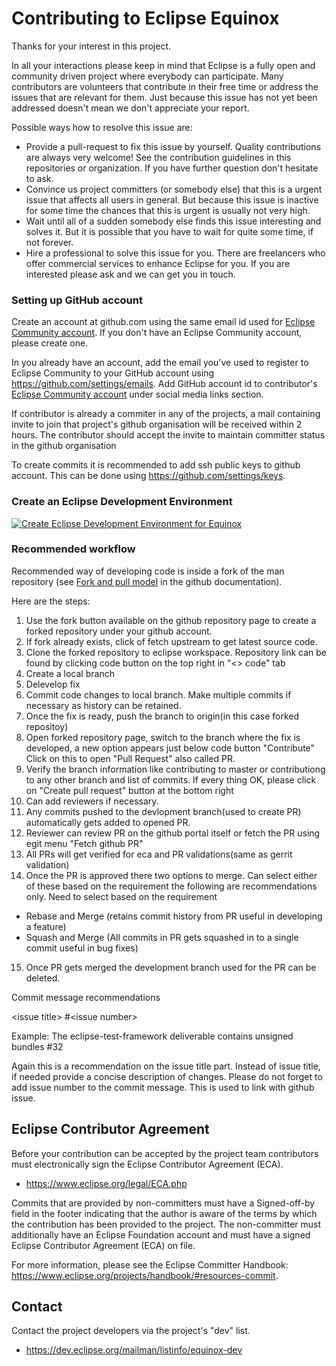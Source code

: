 # Contributing to Eclipse Equinox

Thanks for your interest in this project.

In all your interactions please keep in mind that Eclipse is a fully open and community driven project where everybody can participate. Many contributors are volunteers that contribute in their free time or address the issues that are relevant for them. Just because this issue has not yet been addressed doesn't mean we don't appreciate your report.

Possible ways how to resolve this issue are:
- Provide a pull-request to fix this issue by yourself.
Quality contributions are always very welcome! See the contribution guidelines in this repositories or organization. If you have further question don't hesitate to ask.
- Convince us project committers (or somebody else) that this is a urgent issue that affects all users in general.
But because this issue is inactive for some time the chances that this is urgent is usually not very high.
- Wait until all of a sudden somebody else finds this issue interesting and solves it.
But it is possible that you have to wait for quite some time, if not forever.
- Hire a professional to solve this issue for you.
There are freelancers who offer commercial services to enhance Eclipse for you. If you are interested please ask and we can get you in touch.

### Setting up GitHub account

Create an account at github.com using the same email id used for [Eclipse Community account](https://accounts.eclipse.org/user). If you don't have an Eclipse Community account, please create one.

In you already have an account, add the email you've used to register to Eclipse Community to your GitHub account using <https://github.com/settings/emails>.
Add GitHub account id to contributor's [Eclipse Community account](https://accounts.eclipse.org/user) under social media links section.

If contributor is already a commiter in any of the projects, a mail containing invite to join 
that project's github organisation will be received within 2 hours. The contributor should accept the invite to maintain committer status in the github organisation

To create commits it is recommended to add ssh public keys to github account. This can be done using <https://github.com/settings/keys>.


### Create an Eclipse Development Environment

[![Create Eclipse Development Environment for Equinox](https://download.eclipse.org/oomph/www/setups/svg/Equinox.svg)](https://www.eclipse.org/setups/installer/?url=https://raw.githubusercontent.com/eclipse-equinox/equinox/master/releng/org.eclipse.equinox.releng/EquinoxConfiguration.setup&show=true "Click to open Eclipse-Installer Auto Launch or drag onto your running installer's title area")

### Recommended workflow

Recommended way of developing code is inside a fork of the man repository (see [Fork and pull model](https://docs.github.com/en/pull-requests/collaborating-with-pull-requests/getting-started/about-collaborative-development-models#fork-and-pull-model) in the github documentation).

Here are the steps:

1. Use the fork button available on the github repository page to create a forked repository under your github account.
2. If fork already exists, click of fetch upstream to get latest source code.
3. Clone the forked repository to eclipse workspace. Repository link can be found by clicking code button on the top right in "<> code" tab
4. Create a local branch
5. Delevelop fix
6. Commit code changes to local branch. Make multiple commits if necessary as history can be retained.
7. Once the fix is ready, push the branch to origin(in this case forked repositoy)
8. Open forked repository page, switch to the branch where the fix is developed, a new option appears just below code button "Contribute" Click on this to open "Pull Request" also called PR.
9. Verify the branch information like contributing to master or contributiong to any other branch and list of commits. If every thing OK, please click on "Create pull request" button at the bottom right
10. Can add reviewers if necessary.
11. Any commits pushed to the devlopment branch(used to create PR) automatically gets added to opened PR.
12. Reviewer can review PR on the github portal itself or fetch the PR using egit menu "Fetch github PR"
13. All PRs will get verified for eca and PR validations(same as gerrit validation)
14. Once the PR is approved there two options to merge. Can select either of these based on the requirement the following are recommendations only. Need to select based on the requirement

  * Rebase and Merge (retains commit history from PR useful in developing a feature)
  * Squash and Merge (All commits in PR gets squashed in to a single commit useful in bug fixes)

15. Once PR gets merged the development branch used for the PR can be deleted.

Commit message recommendations

  \<issue title\> \#\<issue number\>
  
  Example: The eclipse-test-framework deliverable contains unsigned bundles \#32
  
  Again this is a recommendation on the issue title part. Instead of issue title, if needed provide a concise description of changes.
  Please do not forget to add issue number to the commit message. This is used to link with github issue.

## Eclipse Contributor Agreement

Before your contribution can be accepted by the project team contributors must
electronically sign the Eclipse Contributor Agreement (ECA).

* <https://www.eclipse.org/legal/ECA.php>

Commits that are provided by non-committers must have a Signed-off-by field in
the footer indicating that the author is aware of the terms by which the
contribution has been provided to the project. The non-committer must
additionally have an Eclipse Foundation account and must have a signed Eclipse
Contributor Agreement (ECA) on file.

For more information, please see the Eclipse Committer Handbook:
<https://www.eclipse.org/projects/handbook/#resources-commit>.

## Contact

Contact the project developers via the project's "dev" list.

* <https://dev.eclipse.org/mailman/listinfo/equinox-dev>
